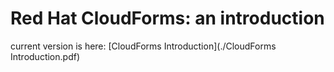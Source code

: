 # Red Hat CloudForms: an introduction

current version is here: [CloudForms Introduction](./CloudForms Introduction.pdf)

